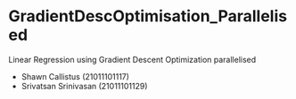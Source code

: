 # GradientDescOptimisation_Parallelised
Linear Regression using Gradient Descent Optimization parallelised

- Shawn Callistus (21011101117)
- Srivatsan Srinivasan (21011101129)
